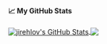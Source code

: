 <!--
**Jirehlov/Jirehlov** is a ✨ _special_ ✨ repository because its `README.md` (this file) appears on your GitHub profile.

Here are some ideas to get you started:

- 🔭 I’m currently working on ...
- 🌱 I’m currently learning ...
- 👯 I’m looking to collaborate on ...
- 🤔 I’m looking for help with ...
- 💬 Ask me about ...
- 📫 How to reach me: ...
- 😄 Pronouns: ...
- ⚡ Fun fact: ...
-->
#### &#x1f4c8; My GitHub Stats

<a href="https://github.com/jirehlov">
  <img align="center" src="https://github-readme-stats.vercel.app/api?username=jirehlov&show_icons=true&line_height=33&count_private=true&theme=dark" alt="jirehlov's GitHub Stats" />
</a>

<a href="https://github.com/jirehlov">
  <img align="center" src="https://github-readme-stats.vercel.app/api/top-langs/?username=jirehlov&&hide=cmake&langs_count=4&line_height=35&theme=dark" />
</a>
